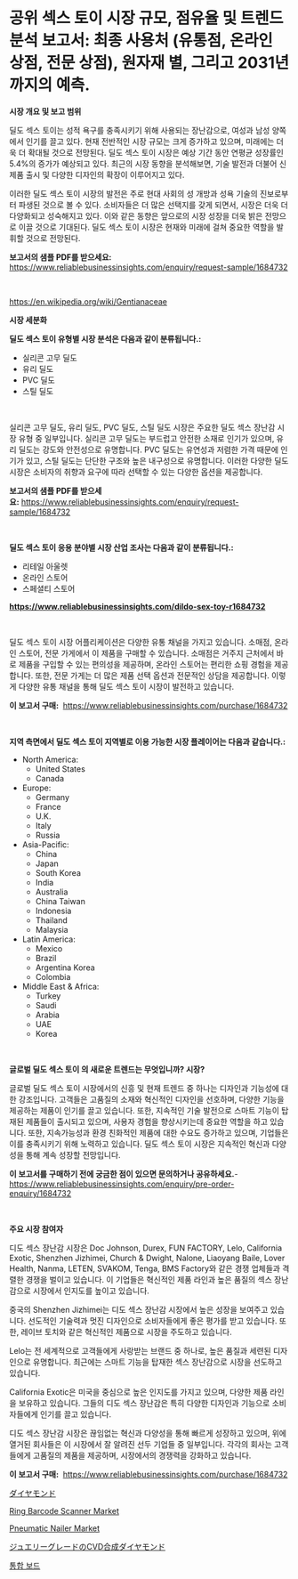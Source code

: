 <p><h1>공위 섹스 토이 시장 규모, 점유율 및 트렌드 분석 보고서: 최종 사용처 (유통점, 온라인 상점, 전문 상점), 원자재 별, 그리고 2031년까지의 예측.</h1></p><p><strong>시장 개요 및 보고 범위</strong></p>
<p><p>딜도 섹스 토이는 성적 욕구를 충족시키기 위해 사용되는 장난감으로, 여성과 남성 양쪽에서 인기를 끌고 있다. 현재 전반적인 시장 규모는 크게 증가하고 있으며, 미래에는 더욱 더 확대될 것으로 전망된다. 딜도 섹스 토이 시장은 예상 기간 동안 연평균 성장률인 5.4%의 증가가 예상되고 있다. 최근의 시장 동향을 분석해보면, 기술 발전과 더불어 신제품 출시 및 다양한 디자인의 확장이 이루어지고 있다.</p><p>이러한 딜도 섹스 토이 시장의 발전은 주로 현대 사회의 성 개방과 성욕 기술의 진보로부터 파생된 것으로 볼 수 있다. 소비자들은 더 많은 선택지를 갖게 되면서, 시장은 더욱 더 다양화되고 성숙해지고 있다. 이와 같은 동향은 앞으로의 시장 성장을 더욱 밝은 전망으로 이끌 것으로 기대된다. 딜도 섹스 토이 시장은 현재와 미래에 걸쳐 중요한 역할을 발휘할 것으로 전망된다.</p></p>
<p><strong>보고서의 샘플 PDF를 받으세요:</strong> <a href="https://www.reliablebusinessinsights.com/enquiry/request-sample/1684732">https://www.reliablebusinessinsights.com/enquiry/request-sample/1684732</a></p>
<p>&nbsp;</p>
<p><a href="https://en.wikipedia.org/wiki/Gentianaceae">https://en.wikipedia.org/wiki/Gentianaceae</a></p>
<p><strong>시장 세분화</strong></p>
<p><strong>딜도 섹스 토이 유형별 시장 분석은 다음과 같이 분류됩니다.:</strong></p>
<p><ul><li>실리콘 고무 딜도</li><li>유리 딜도</li><li>PVC 딜도</li><li>스틸 딜도</li></ul></p>
<p>&nbsp;</p>
<p><p>실리콘 고무 딜도, 유리 딜도, PVC 딜도, 스틸 딜도 시장은 주요한 딜도 섹스 장난감 시장 유형 중 일부입니다. 실리콘 고무 딜도는 부드럽고 안전한 소재로 인기가 있으며, 유리 딜도는 강도와 안전성으로 유명합니다. PVC 딜도는 유연성과 저렴한 가격 때문에 인기가 있고, 스틸 딜도는 단단한 구조와 높은 내구성으로 유명합니다. 이러한 다양한 딜도 시장은 소비자의 취향과 요구에 따라 선택할 수 있는 다양한 옵션을 제공합니다.</p></p>
<p><strong>보고서의 샘플 PDF를 받으세요:</strong>&nbsp;<a href="https://www.reliablebusinessinsights.com/enquiry/request-sample/1684732">https://www.reliablebusinessinsights.com/enquiry/request-sample/1684732</a></p>
<p>&nbsp;</p>
<p><strong> 딜도 섹스 토이 응용 분야별 시장 산업 조사는 다음과 같이 분류됩니다.:</strong></p>
<p><ul><li>리테일 아울렛</li><li>온라인 스토어</li><li>스페셜티 스토어</li></ul></p>
<p><strong><a href="https://www.reliablebusinessinsights.com/dildo-sex-toy-r1684732">https://www.reliablebusinessinsights.com/dildo-sex-toy-r1684732</a></strong></p>
<p>&nbsp;</p>
<p><p>딜도 섹스 토이 시장 어플리케이션은 다양한 유통 채널을 가지고 있습니다. 소매점, 온라인 스토어, 전문 가게에서 이 제품을 구매할 수 있습니다. 소매점은 거주지 근처에서 바로 제품을 구입할 수 있는 편의성을 제공하며, 온라인 스토어는 편리한 쇼핑 경험을 제공합니다. 또한, 전문 가게는 더 많은 제품 선택 옵션과 전문적인 상담을 제공합니다. 이렇게 다양한 유통 채널을 통해 딜도 섹스 토이 시장이 발전하고 있습니다.</p></p>
<p><strong>이 보고서 구매:</strong>&nbsp; <a href="https://www.reliablebusinessinsights.com/purchase/1684732">https://www.reliablebusinessinsights.com/purchase/1684732</a></p>
<p>&nbsp;</p>
<p><strong>지역 측면에서 딜도 섹스 토이 지역별로 이용 가능한 시장 플레이어는 다음과 같습니다.:</strong></p>
<p><ul>
    <li>
        North America:
        <ul>
            <li>United States</li>
            <li>Canada</li>
        </ul>
    </li>
    <li>
        Europe:
        <ul>
            <li>Germany</li>
            <li>France</li>
            <li>U.K.</li>
            <li>Italy</li>
            <li>Russia</li>
        </ul>
    </li>
    <li>
        Asia-Pacific:
        <ul>
            <li>China</li>
            <li>Japan</li>
            <li>South Korea</li>
            <li>India</li>
            <li>Australia</li>
            <li>China Taiwan</li>
            <li>Indonesia</li>
            <li>Thailand</li>
            <li>Malaysia</li>
        </ul>
    </li>
    <li>
        Latin America:
        <ul>
            <li>Mexico</li>
            <li>Brazil</li>
            <li>Argentina Korea</li>
            <li>Colombia</li>
        </ul>
    </li>
    <li>
        Middle East & Africa:
        <ul>
            <li>Turkey</li>
            <li>Saudi</li>
            <li>Arabia</li>
            <li>UAE</li>
            <li>Korea</li>
        </ul>
    </li>
    </ul></p>
<p>&nbsp;</p>
<p><strong>글로벌 딜도 섹스 토이 의 새로운 트렌드는 무엇입니까? 시장?</strong></p>
<p><p>글로벌 딜도 섹스 토이 시장에서의 신흥 및 현재 트렌드 중 하나는 디자인과 기능성에 대한 강조입니다. 고객들은 고품질의 소재와 혁신적인 디자인을 선호하며, 다양한 기능을 제공하는 제품이 인기를 끌고 있습니다. 또한, 지속적인 기술 발전으로 스마트 기능이 탑재된 제품들이 출시되고 있으며, 사용자 경험을 향상시키는데 중요한 역할을 하고 있습니다. 또한, 지속가능성과 환경 친화적인 제품에 대한 수요도 증가하고 있으며, 기업들은 이를 충족시키기 위해 노력하고 있습니다. 딜도 섹스 토이 시장은 지속적인 혁신과 다양성을 통해 계속 성장할 전망입니다.</p></p>
<p><strong>이 보고서를 구매하기 전에 궁금한 점이 있으면 문의하거나 공유하세요.</strong>- <a href="https://www.reliablebusinessinsights.com/enquiry/pre-order-enquiry/1684732">https://www.reliablebusinessinsights.com/enquiry/pre-order-enquiry/1684732</a></p>
<p>&nbsp;</p>
<p><strong>주요 시장 참여자</strong></p>
<p><p>디도 섹스 장난감 시장은 Doc Johnson, Durex, FUN FACTORY, Lelo, California Exotic, Shenzhen Jizhimei, Church & Dwight, Nalone, Liaoyang Baile, Lover Health, Nanma, LETEN, SVAKOM, Tenga, BMS Factory와 같은 경쟁 업체들과 격렬한 경쟁을 벌이고 있습니다. 이 기업들은 혁신적인 제품 라인과 높은 품질의 섹스 장난감으로 시장에서 인지도를 높이고 있습니다.</p><p>중국의 Shenzhen Jizhimei는 디도 섹스 장난감 시장에서 높은 성장을 보여주고 있습니다. 선도적인 기술력과 멋진 디자인으로 소비자들에게 좋은 평가를 받고 있습니다. 또한, 레이브 토치와 같은 혁신적인 제품으로 시장을 주도하고 있습니다.</p><p>Lelo는 전 세계적으로 고객들에게 사랑받는 브랜드 중 하나로, 높은 품질과 세련된 디자인으로 유명합니다. 최근에는 스마트 기능을 탑재한 섹스 장난감으로 시장을 선도하고 있습니다.</p><p>California Exotic은 미국을 중심으로 높은 인지도를 가지고 있으며, 다양한 제품 라인을 보유하고 있습니다. 그들의 디도 섹스 장난감은 특히 다양한 디자인과 기능으로 소비자들에게 인기를 끌고 있습니다.</p><p>디도 섹스 장난감 시장은 끊임없는 혁신과 다양성을 통해 빠르게 성장하고 있으며, 위에 열거된 회사들은 이 시장에서 잘 알려진 선두 기업들 중 일부입니다. 각각의 회사는 고객들에게 고품질의 제품을 제공하며, 시장에서의 경쟁력을 강화하고 있습니다.</p></p>
<p><strong>이 보고서 구매:</strong>&nbsp;&nbsp;<a href="https://www.reliablebusinessinsights.com/purchase/1684732">https://www.reliablebusinessinsights.com/purchase/1684732</a></p>
<p><p><a href="https://github.com/LenoraKris2023/Market-Research-Report-List-1/blob/main/3971309149604.md">ダイヤモンド</a></p><p><a href="https://github.com/mooaaztarek/Market-Research-Report-List-1/blob/main/ring-barcode-scanner-market.md">Ring Barcode Scanner Market</a></p><p><a href="https://issuu.com/reportprime-2/docs/pneumatic-nailer-market-size-2030.pptx">Pneumatic Nailer Market</a></p><p><a href="https://github.com/Fatimaklein1/Market-Research-Report-List-1/blob/main/7914631149603.md">ジュエリーグレードのCVD合成ダイヤモンド</a></p><p><a href="https://github.com/johneahan44556754/Market-Research-Report-List-1/blob/main/8604854159317.md">통합 보드</a></p></p>